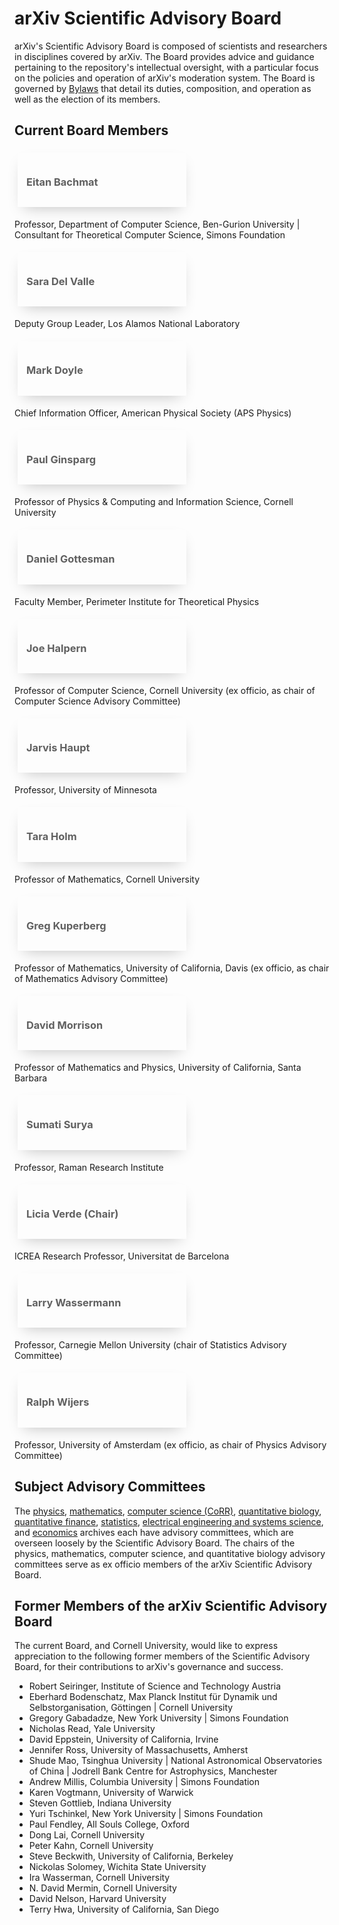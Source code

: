 arXiv Scientific Advisory Board
===============================

<style>
blockquote {
  border-left:0;
  margin:0;
  padding:0;
}
blockquote ul {
  list-style: none;
  margin: 0;
  padding: 0;
  display: flex;
  flex-direction: row;
  flex-wrap: wrap;
  justify-content: space-between;
}
blockquote ul li {
  width: 100%;
  padding:1em;
  margin:1%;
  box-shadow: 0 10px 25px -10px rgba(0,0,0,0.25);
}
blockquote ul li img {
  height:40px;
  display:block;
  margin:1em auto 0 auto;
}
@media (min-width: 576px) {
  blockquote ul li {
    width: 48%;
  }
}
@media (min-width: 986px) {
  blockquote ul li {
    width: 23%;
  }
}
</style>

arXiv's Scientific Advisory Board is composed of scientists and researchers in disciplines covered by arXiv. The Board provides advice and guidance pertaining to the repository's intellectual oversight, with a particular focus on the policies and operation of arXiv's moderation system. The Board is governed by [Bylaws](/about/sab_bylaws) that detail its duties, composition, and operation as well as the election of its members.

## Current Board Members

> -   ### Eitan Bachmat
Professor, Department of Computer Science, Ben-Gurion University \|
    Consultant for Theoretical Computer Science, Simons Foundation
> -   ### Sara Del Valle
Deputy Group Leader, Los Alamos National Laboratory
> -   ### Mark Doyle
Chief Information Officer, American Physical Society (APS Physics)
> -   ### Paul Ginsparg
Professor of Physics & Computing and Information
    Science, Cornell University
> -   ### Daniel Gottesman
Faculty Member, Perimeter Institute for
    Theoretical Physics
> -   ### Joe Halpern
Professor of Computer Science, Cornell University (ex
    officio, as chair of Computer Science Advisory Committee)
> -   ### Jarvis Haupt
Professor, University of Minnesota
> -   ### Tara Holm
Professor of Mathematics, Cornell University
> -   ### Greg Kuperberg
Professor of Mathematics, University of California,
    Davis (ex officio, as chair of Mathematics Advisory Committee)
> -   ### David Morrison
Professor of Mathematics and Physics,
    University of California, Santa Barbara
> -   ### Sumati Surya
Professor, Raman Research Institute
> -   ### Licia Verde (**Chair**)
ICREA Research Professor, Universitat de Barcelona
> -   ### Larry Wassermann
Professor, Carnegie Mellon University (chair of Statistics Advisory Committee)
> -   ### Ralph Wijers
Professor, University of Amsterdam (ex officio, as chair of Physics Advisory Committee)

<span id="advisory_committees"></span>

## Subject Advisory Committees

The [physics](/help/physics/#AdvisoryCommittee),
[mathematics](/help/math/#AdvisoryCommittee), 
[computer science (CoRR)](/corr),
[quantitative biology](/help/q-bio#AdvisoryCommittee), 
[quantitative finance](/help/q-fin#AdvisoryCommittee),
[statistics](/help/statistics/#AdvisoryCommittee), 
[electrical engineering and systems science](/help/eess/#AdvisoryCommittee),
 and [economics](/help/econ/#AdvisoryCommittee) archives each have
advisory committees, which are overseen loosely by the Scientific
Advisory Board. The chairs of the physics, mathematics, computer
science, and quantitative biology advisory committees serve as ex
officio members of the arXiv Scientific Advisory Board.

## Former Members of the arXiv Scientific Advisory Board

The current Board, and Cornell University, would like to express
appreciation to the following former members of the Scientific Advisory
Board, for their contributions to arXiv's governance and success.

-   Robert Seiringer, Institute of Science and Technology Austria
-   Eberhard Bodenschatz, Max Planck Institut für Dynamik und Selbstorganisation, Göttingen \| Cornell University
-   Gregory Gabadadze, New York University \| Simons Foundation
-   Nicholas Read, Yale University 
-   David Eppstein, University of California, Irvine
-   Jennifer Ross, University of Massachusetts, Amherst
-   Shude Mao, Tsinghua University \| National Astronomical
    Observatories of China \| Jodrell Bank Centre for Astrophysics,
    Manchester
-   Andrew Millis, Columbia University \| Simons Foundation
-   Karen Vogtmann, University of Warwick
-   Steven Gottlieb, Indiana University
-   Yuri Tschinkel, New York University \| Simons Foundation
-   Paul Fendley, All Souls College, Oxford
-   Dong Lai, Cornell University
-   Peter Kahn, Cornell University
-   Steve Beckwith, University of California, Berkeley
-   Nickolas Solomey, Wichita State University
-   Ira Wasserman, Cornell University
-   N. David Mermin, Cornell University
-   David Nelson, Harvard University
-   Terry Hwa, University of California, San Diego
